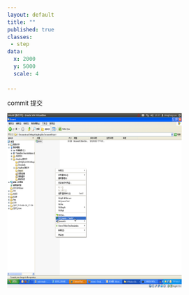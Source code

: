 ```yaml
---
layout: default
title: ""
published: true
classes:
 - step
data:
  x: 2000
  y: 5000
  scale: 4

---
```


commit 提交

<img src="git-commit.png" width="400px" height="400px" />

